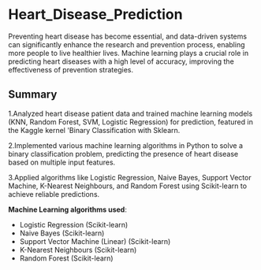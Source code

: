 # Heart_Disease_Prediction

Preventing heart disease has become essential, and data-driven systems can significantly enhance the research and prevention process, enabling more people to live healthier lives. Machine learning plays a crucial role in predicting heart diseases with a high level of accuracy, improving the effectiveness of prevention strategies.

## Summary

1.Analyzed heart disease patient data and trained machine learning models (KNN, Random Forest, SVM, Logistic Regression) for prediction, featured in the Kaggle kernel 'Binary Classification with Sklearn.

2.Implemented various machine learning algorithms in Python to solve a binary classification problem, predicting the presence of heart disease based on multiple input features.  

3.Applied algorithms like Logistic Regression, Naive Bayes, Support Vector Machine, K-Nearest Neighbours, and Random Forest using Scikit-learn to achieve reliable predictions.

**Machine Learning algorithms used**:
+ Logistic Regression (Scikit-learn)
+ Naive Bayes (Scikit-learn)
+ Support Vector Machine (Linear) (Scikit-learn)
+ K-Nearest Neighbours (Scikit-learn)
+ Random Forest (Scikit-learn)

